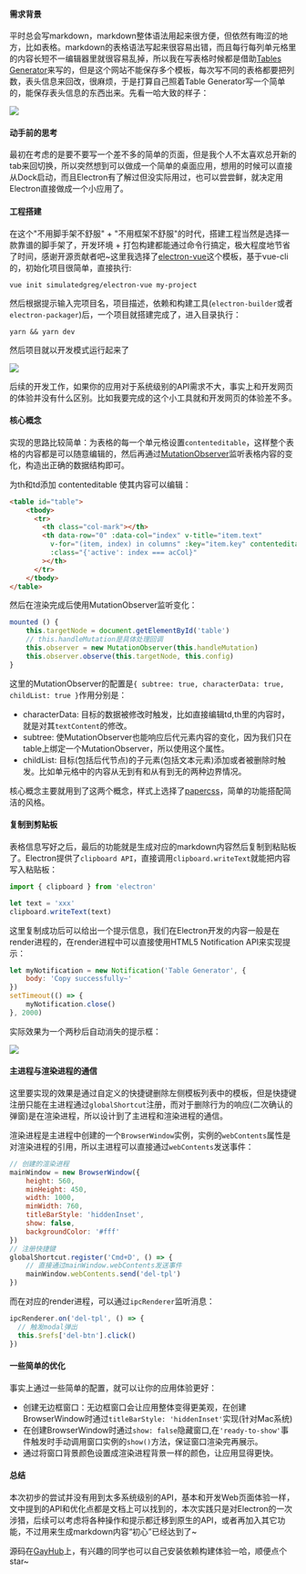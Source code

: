 #### 需求背景
平时总会写markdown，markdown整体语法用起来很方便，但依然有晦涩的地方，比如表格。markdown的表格语法写起来很容易出错，而且每行每列单元格里的内容长短不一编辑器里就很容易乱掉，所以我在写表格时候都是借助[Tables Generator](https://www.tablesgenerator.com/markdown_tables)来写的，但是这个网站不能保存多个模板，每次写不同的表格都要把列数，表头信息来回改，很麻烦，于是打算自己照着Table Generator写一个简单的，能保存表头信息的东西出来。先看一哈大致的样子：

![](https://user-gold-cdn.xitu.io/2018/3/12/1621ab0a0adf8aaf?w=2000&h=1120&f=png&s=100111)


#### 动手前的思考
最初在考虑的是要不要写一个差不多的简单的页面，但是我个人不太喜欢总开新的tab来回切换，所以突然想到可以做成一个简单的桌面应用，想用的时候可以直接从Dock启动，而且Electron有了解过但没实际用过，也可以尝尝鲜，就决定用Electron直接做成一个小应用了。

#### 工程搭建
在这个"不用脚手架不舒服" + "不用框架不舒服"的时代，搭建工程当然是选择一款靠谱的脚手架了，开发环境 + 打包构建都能通过命令行搞定，极大程度地节省了时间，感谢开源贡献者吧~这里我选择了[electron-vue](https://github.com/SimulatedGREG/electron-vue)这个模板，基于vue-cli的，初始化项目很简单，直接执行:
```
vue init simulatedgreg/electron-vue my-project
```

然后根据提示输入完项目名，项目描述，依赖和构建工具(`electron-builder`或者`electron-packager`)后，一个项目就搭建完成了，进入目录执行：
```
yarn && yarn dev
```
然后项目就以开发模式运行起来了

![](https://user-gold-cdn.xitu.io/2018/3/12/1621aafbb59b83fb?w=2000&h=1170&f=png&s=282860)

后续的开发工作，如果你的应用对于系统级别的API需求不大，事实上和开发网页的体验并没有什么区别。比如我要完成的这个小工具就和开发网页的体验差不多。

#### 核心概念
实现的思路比较简单：为表格的每一个单元格设置`contenteditable`，这样整个表格的内容都是可以随意编辑的，然后再通过[MutationObserver](https://developer.mozilla.org/en-US/docs/Web/API/MutationObserver)监听表格内容的变化，构造出正确的数据结构即可。

为th和td添加 contenteditable 使其内容可以编辑：
```html
<table id="table">
    <tbody>
      <tr>
        <th class="col-mark"></th>
        <th data-row="0" :data-col="index" v-title="item.text"
          v-for="(item, index) in columns" :key="item.key" contenteditable
          :class="{'active': index === acCol}"
        ></th>
      </tr>
    </tbody>
</table>
```
然后在渲染完成后使用MutationObserver监听变化：
```js
mounted () {
    this.targetNode = document.getElementById('table')
    // this.handleMutation是具体处理回调
    this.observer = new MutationObserver(this.handleMutation)
    this.observer.observe(this.targetNode, this.config)
}
```
这里的MutationObserver的配置是`{ subtree: true, characterData: true, childList: true }`作用分别是：
- characterData: 目标的数据被修改时触发，比如直接编辑td,th里的内容时，就是对其`textContent`的修改。
- subtree: 使MutationObserver也能响应后代元素内容的变化，因为我们只在table上绑定一个MutationObserver，所以使用这个属性。
- childList: 目标(包括后代节点)的子元素(包括文本元素)添加或者被删除时触发。比如单元格中的内容从无到有和从有到无的两种边界情况。

核心概念主要就用到了这两个概念，样式上选择了[papercss](https://github.com/papercss/papercss)，简单的功能搭配简洁的风格。

#### 复制到剪贴板
表格信息写好之后，最后的功能就是生成对应的markdown内容然后复制到粘贴板了。Electron提供了`clipboard API`，直接调用`clipboard.writeText`就能把内容写入粘贴板：

```js
import { clipboard } from 'electron'

let text = 'xxx'
clipboard.writeText(text)
```
这里复制成功后可以给出一个提示信息，我们在Electron开发的内容一般是在render进程的，在render进程中可以直接使用HTML5 Notification API来实现提示：

```js
let myNotification = new Notification('Table Generator', {
    body: 'Copy successfully~'
})
setTimeout(() => {
    myNotification.close()
}, 2000)
```
实际效果为一个两秒后自动消失的提示框：

![](https://user-gold-cdn.xitu.io/2018/3/12/1621ad404bcf17fd?w=1442&h=696&f=png&s=181383)

#### 主进程与渲染进程的通信
这里要实现的效果是通过自定义的快捷键删除左侧模板列表中的模板，但是快捷键注册只能在主进程通过`globalShortcut`注册，而对于删除行为的响应(二次确认的弹窗)是在渲染进程，所以设计到了主进程和渲染进程的通信。

渲染进程是主进程中创建的一个`BrowserWindow`实例，实例的`webContents`属性是对渲染进程的引用，所以主进程可以直接通过`webContents`发送事件：
```js
// 创建的渲染进程
mainWindow = new BrowserWindow({
    height: 560,
    minHeight: 450,
    width: 1000,
    minWidth: 760,
    titleBarStyle: 'hiddenInset',
    show: false,
    backgroundColor: '#fff'
})
// 注册快捷键
globalShortcut.register('Cmd+D', () => {
    // 直接通过mainWindow.webContents发送事件
    mainWindow.webContents.send('del-tpl')
})
```
而在对应的render进程，可以通过`ipcRenderer`监听消息：
```js
ipcRenderer.on('del-tpl', () => {
  // 触发modal弹出
  this.$refs['del-btn'].click()
})
```

#### 一些简单的优化
事实上通过一些简单的配置，就可以让你的应用体验更好：
- 创建无边框窗口：无边框窗口会让应用整体变得更美观，在创建BrowserWindow时通过`titleBarStyle: 'hiddenInset'`实现(针对Mac系统)
- 在创建BrowserWindow时通过`show: false`隐藏窗口,在`'ready-to-show'`事件触发时手动调用窗口实例的`show()`方法，保证窗口渲染完再展示。
- 通过将窗口背景颜色设置成渲染进程背景一样的颜色，让应用显得更快。

#### 总结
本次初步的尝试并没有用到太多系统级别的API，基本和开发Web页面体验一样，文中提到的API和优化点都是文档上可以找到的，本次实践只是对Electron的一次涉猎，后续可以考虑将各种操作和提示都迁移到原生的API，或者再加入其它功能，不过用来生成markdown内容“初心”已经达到了~

源码在[GayHub](https://github.com/showonne/md-table-generator)上，有兴趣的同学也可以自己安装依赖构建体验一哈，顺便点个star~ 
